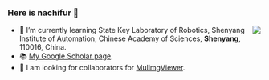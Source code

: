 ### Here is nachifur 👋

<img align="right" src="https://github-readme-stats.vercel.app/api?username=nachifur&show_icons=true&icon_color=CE1D2D&text_color=718096&bg_color=ffffff&hide_title=true" />

- 🌱 I’m currently learning State Key Laboratory of Robotics, Shenyang Institute of Automation, Chinese Academy of Sciences, **Shenyang**, 110016, China.
- :books: [My Google Scholar page](https://scholar.google.com/citations?hl=en&user=tbPr7WsAAAAJ).
- 👯 I am looking for collaborators for [MulimgViewer](https://github.com/nachifur/MulimgViewer/wiki).

<!--
**nachifur/nachifur** is a ✨ _special_ ✨ repository because its `README.md` (this file) appears on your GitHub profile.

Here are some ideas to get you started:

- 🔭 I’m currently working on ...
- 🌱 I’m currently learning ...
- 👯 I’m looking to collaborate on ...
- 🤔 I’m looking for help with ...
- 💬 Ask me about ...
- 📫 How to reach me: ...
- 😄 Pronouns: ...
- ⚡ Fun fact: ...
-->
